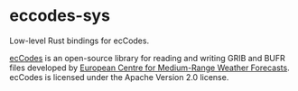 # eccodes-sys
Low-level Rust bindings for ecCodes.

[ecCodes](https://confluence.ecmwf.int/display/ECC/ecCodes+Home) is an open-source library for reading and writing GRIB and BUFR files developed by [European Centre for Medium-Range Weather Forecasts](https://www.ecmwf.int/). ecCodes is licensed under the Apache Version 2.0 license.
